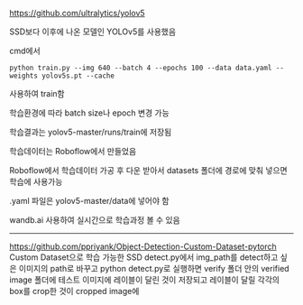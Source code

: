 https://github.com/ultralytics/yolov5

SSD보다 이후에 나온 모델인 YOLOv5를 사용했음

cmd에서

    python train.py --img 640 --batch 4 --epochs 100 --data data.yaml --weights yolov5s.pt --cache

사용하여 train함

학습환경에 따라 batch size나 epoch 변경 가능

학습결과는 yolov5-master/runs/train에 저장됨


학습데이터는 Roboflow에서 만들었음

Roboflow에서 학습데이터 가공 후 다운 받아서 datasets 폴더에 경로에 맞춰 넣으면 학습에 사용가능

.yaml 파일은 yolov5-master/data에 넣어야 함


wandb.ai 사용하여 실시간으로 학습과정 볼 수 있음

--------------------------------------------------------------------------------------------------------------------






https://github.com/ppriyank/Object-Detection-Custom-Dataset-pytorch
Custom Dataset으로 학습 가능한 SSD
detect.py에서 img_path를 detect하고 싶은 이미지의 path로 바꾸고 python detect.py로 실행하면 verify 폴더 안의 verified image 폴더에 테스트 이미지에 레이블이 달린 것이 저장되고 레이블이 달릴 각각의 box를 crop한 것이 cropped image에 
